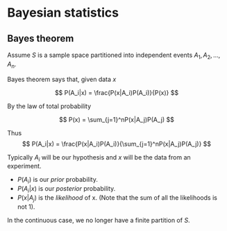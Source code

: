 
# Bayesian statistics
## Bayes theorem
Assume $S$ is a sample space partitioned into independent events $A_1, A_2, \ldots, A_n$. 

Bayes theorem says that, given data $x$

$$ P(A_i|x) = \frac{P(x|A_i)P(A_i)}{P(x)}  $$

By the law of total probability

$$ P(x) = \sum_{j=1}^nP(x|A_j)P(A_j) $$

Thus
$$ P(A_i|x) = \frac{P(x|A_i)P(A_i)}{\sum_{j=1}^nP(x|A_j)P(A_j)} $$ 

Typically $A_i$ will be our hypothesis and $x$ will be the data from an experiment. 

* $P(A_i)$ is our *prior* probability.
* $P(A_i|x)$ is our *posterior* probability. 
* $P(x|A_j)$ is the *likelihood* of x. (Note that the sum of all the likelihoods is not $1$).

In the continuous case, we no longer have a finite partition of $S$. 

<!--stackedit_data:
eyJoaXN0b3J5IjpbLTEzODQ3MDYyNDFdfQ==
-->